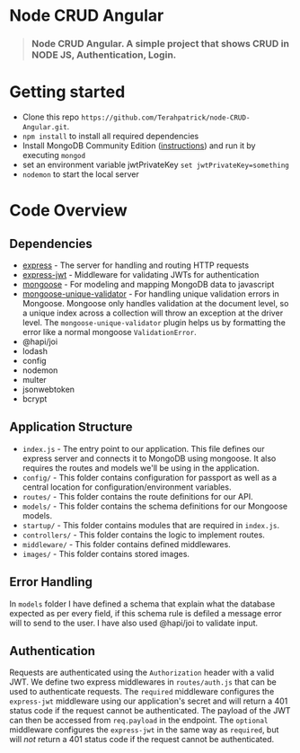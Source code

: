 # Node CRUD Angular

> ### Node CRUD Angular. A simple project that shows CRUD in NODE JS, Authentication, Login.

# Getting started

- Clone this repo `https://github.com/Terahpatrick/node-CRUD-Angular.git`.
- `npm install` to install all required dependencies
- Install MongoDB Community Edition ([instructions](https://docs.mongodb.com/manual/installation/#tutorials)) and run it by executing `mongod`
- set an environment variable jwtPrivateKey `set jwtPrivateKey=something`
- `nodemon` to start the local server

# Code Overview

## Dependencies

- [express](https://github.com/expressjs/express) - The server for handling and routing HTTP requests
- [express-jwt](https://github.com/auth0/express-jwt) - Middleware for validating JWTs for authentication
- [mongoose](https://github.com/Automattic/mongoose) - For modeling and mapping MongoDB data to javascript 
- [mongoose-unique-validator](https://github.com/blakehaswell/mongoose-unique-validator) - For handling unique validation errors in Mongoose. Mongoose only handles validation at the document level, so a unique index across a collection will throw an exception at the driver level. The `mongoose-unique-validator` plugin helps us by formatting the error like a normal mongoose `ValidationError`.
- @hapi/joi
- lodash
- config
- nodemon
- multer
- jsonwebtoken
- bcrypt

## Application Structure

- `index.js` - The entry point to our application. This file defines our express server and connects it to MongoDB using mongoose. It also requires the routes and models we'll be using in the application.
- `config/` - This folder contains configuration for passport as well as a central location for configuration/environment variables.
- `routes/` - This folder contains the route definitions for our API.
- `models/` - This folder contains the schema definitions for our Mongoose models.
- `startup/` - This folder contains modules that are required in `index.js`.
- `controllers/` - This folder contains the logic to implement routes.
- `middleware/` - This folder contains defined middlewares.
- `images/` - This folder contains stored images.

## Error Handling

In `models` folder I have defined a schema that explain what the database expected as per every field, if this schema rule is defiled a message error will to send to the user. I have also used @hapi/joi to validate input.

## Authentication

Requests are authenticated using the `Authorization` header with a valid JWT. We define two express middlewares in `routes/auth.js` that can be used to authenticate requests. The `required` middleware configures the `express-jwt` middleware using our application's secret and will return a 401 status code if the request cannot be authenticated. The payload of the JWT can then be accessed from `req.payload` in the endpoint. The `optional` middleware configures the `express-jwt` in the same way as `required`, but will *not* return a 401 status code if the request cannot be authenticated.

